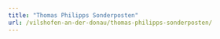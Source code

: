 ```yaml
---
title: "Thomas Philipps Sonderposten"
url: /vilshofen-an-der-donau/thomas-philipps-sonderposten/
---
```

